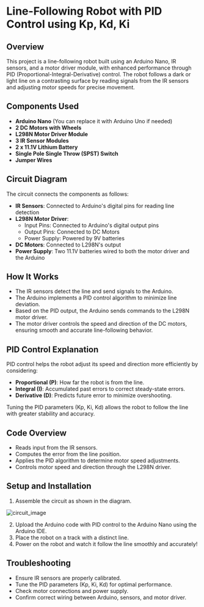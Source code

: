 # Line-Following Robot with PID Control using Kp, Kd, Ki

## Overview
This project is a line-following robot built using an Arduino Nano, IR sensors, and a motor driver module, with enhanced performance through PID (Proportional-Integral-Derivative) control. The robot follows a dark or light line on a contrasting surface by reading signals from the IR sensors and adjusting motor speeds for precise movement.

## Components Used
- **Arduino Nano** (You can replace it with Arduino Uno if needed)
- **2 DC Motors with Wheels**
- **L298N Motor Driver Module**
- **3 IR Sensor Modules**
- **2 x 11.1V Lithium Battery**
- **Single Pole Single Throw (SPST) Switch**
- **Jumper Wires**

## Circuit Diagram
The circuit connects the components as follows:

- **IR Sensors**: Connected to Arduino's digital pins for reading line detection
- **L298N Motor Driver**:
  - Input Pins: Connected to Arduino's digital output pins
  - Output Pins: Connected to DC Motors
  - Power Supply: Powered by 9V batteries
- **DC Motors**: Connected to L298N's output
- **Power Supply**: Two 11.1V batteries wired to both the motor driver and the Arduino

## How It Works
- The IR sensors detect the line and send signals to the Arduino.
- The Arduino implements a PID control algorithm to minimize line deviation.
- Based on the PID output, the Arduino sends commands to the L298N motor driver.
- The motor driver controls the speed and direction of the DC motors, ensuring smooth and accurate line-following behavior.

## PID Control Explanation
PID control helps the robot adjust its speed and direction more efficiently by considering:
- **Proportional (P)**: How far the robot is from the line.
- **Integral (I)**: Accumulated past errors to correct steady-state errors.
- **Derivative (D)**: Predicts future error to minimize overshooting.

Tuning the PID parameters (Kp, Ki, Kd) allows the robot to follow the line with greater stability and accuracy.

## Code Overview
- Reads input from the IR sensors.
- Computes the error from the line position.
- Applies the PID algorithm to determine motor speed adjustments.
- Controls motor speed and direction through the L298N driver.

## Setup and Installation
1. Assemble the circuit as shown in the diagram.

![circuit_image](https://github.com/user-attachments/assets/4c5dcb79-98a3-4f0e-a9c0-03a800c1d9a9)

2. Upload the Arduino code with PID control to the Arduino Nano using the Arduino IDE.
3. Place the robot on a track with a distinct line.
4. Power on the robot and watch it follow the line smoothly and accurately!

## Troubleshooting
- Ensure IR sensors are properly calibrated.
- Tune the PID parameters (Kp, Ki, Kd) for optimal performance.
- Check motor connections and power supply.
- Confirm correct wiring between Arduino, sensors, and motor driver.

